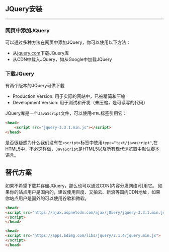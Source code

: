 ## JQuery安装
---

### 网页中添加JQuery

可以通过多种方法在网页中添加JQuery，你可以使用以下方法：
+ 从[jquery.com](jquery.com)下载JQuery库
+ 从CDN中载入JQuery，如从Google中加载JQuery

### 下载JQuery

有两个版本的JQuery可供下载
+ Production Version:  用于实际的网站中，已被精简和压缩
+ Development Version: 用于测试和开发（未压缩，是可读写的代码）

JQuery库是一个`JavaScript`文件，可以使用`HTML`标签引用它：
```html
<head>
    <script src="jquery-3.3.1.min.js"></script>
</head>
```
是否很疑惑为什么我们没有在`<script>`标签中使用`type="text/javascript"`,在HTML5中，不必这样做，`JavaScript`是HTML5以及所有现代浏览器中默认脚本语言。

## 替代方案

如果不希望下载并存储JQuery，那么也可以通过CDN(内容分发网络)引用它。
如果你的站点用户是国内的，建议使用百度、又拍云、新浪等国内CDN地址，如果你站点用户是国外的可以使用谷歌和微软。

```html
<head>
<script src="https://ajax.aspnetcdn.com/ajax/jQuery/jquery-3.3.1.min.js">
</script>
</head>
```

```html
<head>
<script src="https://apps.bdimg.com/libs/jquery/2.1.4/jquery.min.js">
</script>
</head>
```